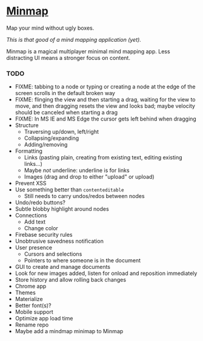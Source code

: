 
# [Minmap][app]

Map your mind without ugly boxes.

*This is that good of a mind mapping application (yet).*

Minmap is a magical multiplayer minimal mind mapping app.
Less distracting UI means a stronger focus on content.

### TODO

* FIXME: tabbing to a node or typing or creating a node at the edge of the screen scrolls in the default broken way
* FIXME: flinging the view and then starting a drag, waiting for the view to move, and then dragging resets the view and looks bad; maybe velocity should be canceled when starting a drag
* FIXME: In MS IE and MS Edge the cursor gets left behind when dragging
* Structure
	* Traversing up/down, left/right
	* Collapsing/expanding
	* Adding/removing
* Formatting
	* Links (pasting plain, creating from existing text, editing existing links...)
	* Maybe *not* underline: underline is for links
	* Images (drag and drop to either "upload" or upload)
* Prevent XSS
* Use something better than `contenteditable`
	* Still needs to carry undos/redos between nodes
* Undo/redo buttons?
* Subtle blobby highlight around nodes
* Connections
	* Add text
	* Change color
* Firebase security rules
* Unobtrusive savedness notification
* User presence
	* Cursors and selections
	* Pointers to where someone is in the document
* GUI to create and manage documents
* Look for new images added, listen for onload and reposition immediately
* Store history and allow rolling back changes
* Chrome app
* Themes
* Materialize
* Better font(s)?
* Mobile support
* Optimize app load time
* Rename repo
* Maybe add a mindmap minimap to Minmap

[app]: http://1j01.github.io/mind-map/?mind-map
